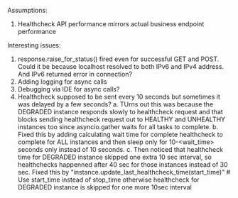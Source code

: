 Assumptions:
1. Healthcheck API performance mirrors actual business endpoint performance


Interesting issues:
1. response.raise_for_status() fired even for successful GET and POST. Could it be because localhost resolved to both IPv6 and IPv4 address. And IPv6 returned error in connection?
2. Adding logging for async calls
3. Debugging via IDE for async calls?
4. Healthcheck supposed to be sent every 10 seconds but sometimes it was delayed by a few seconds?
    a. TUrns out this was because the DEGRADED instance responds slowly to healthcheck request and that blocks sending healthcheck request out to HEALTHY and UNHEALTHY instances too since asyncio.gather waits for all tasks to complete.
    b. Fixed this by adding calculating wait time for complete healthcheck to complete for ALL instances and then sleep only for 10-<wait_time> seconds only instead of 10 seconds. 
    c. Then noticed that healthcheck time for DEGRADED instance skipped one extra 10 sec interval, so healthchecks happenned after 40 sec for those instances instead of 30 sec. Fixed this by  "instance.update_last_healthcheck_time(start_time)" # Use start_time instead of stop_time otherwise healthcheck for DEGRADED instance is skipped for one more 10sec interval
